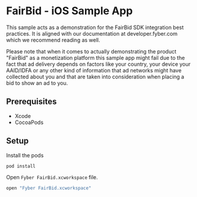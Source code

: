 # FairBid - iOS Sample App

This sample acts as a demonstration for the FairBid SDK integration best practices. It is aligned with our documentation at developer.fyber.com which we recommend reading as well.

Please note that when it comes to actually demonstrating the product "FairBid" as a monetization platform this sample app might fail due to the fact that ad delivery depends on factors like your country, your device your AAID/IDFA or any other kind of information that ad networks might have collected about you and that are taken into consideration when placing a bid to show an ad to you.

## Prerequisites

* Xcode
* CocoaPods


## Setup

Install the pods

```sh
pod install
```

Open `Fyber FairBid.xcworkspace` file.

```sh
open "Fyber FairBid.xcworkspace"
```
